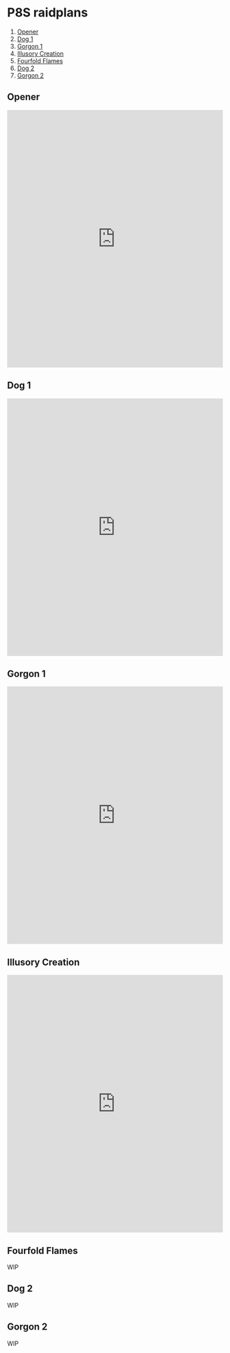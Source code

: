 # P8S raidplans

1. [Opener](#opener)
2. [Dog 1](#dog-1)
3. [Gorgon 1](#gorgon-1)
4. [Illusory Creation](#illusory-creation)
5. [Fourfold Flames](#fourfold-flames)
6. [Dog 2](#dog-2)
7. [Gorgon 2](#gorgon-2)

## Opener
<iframe src="https://www.raidplan.io/plan/mJQcuKwrOTnlXGTP" width="100%" height="600" frameborder="0" style="border:0" scrolling="no" allowfullscreen></iframe>

## Dog 1
<iframe src="https://raidplan.io/plan/Cr798DGwf7HnA6FP" width="100%" height="600" frameborder="0" style="border:0" scrolling="no" allowfullscreen></iframe>

## Gorgon 1
<iframe src=" https://raidplan.io/plan/p5KW1JxNDz35oadX" width="100%" height="600" frameborder="0" style="border:0" scrolling="no" allowfullscreen></iframe>

## Illusory Creation
<iframe src="https://raidplan.io/plan/8zOma5Y-MBy92dr1" width="100%" height="600" frameborder="0" style="border:0" scrolling="no" allowfullscreen></iframe>

## Fourfold Flames
WIP

## Dog 2
WIP

## Gorgon 2
WIP
